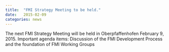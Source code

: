 ```yaml
---
title:  "FMI Strategy Meeting to be held."
date:   2015-02-09
categories: news
---
```


The next FMI Strategy Meeting will be held in Oberpfaffenhofen February 9, 2015. Important agenda items: Discussion of the FMI Development Process and the foundation of FMI Working Groups

